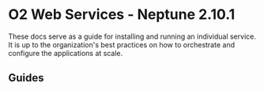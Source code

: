 # O2 Web Services - Neptune 2.10.1

These docs serve as a guide for installing and running an individual service. It is up to the organization's best practices on how to orchestrate and configure the applications at scale.

## Guides
